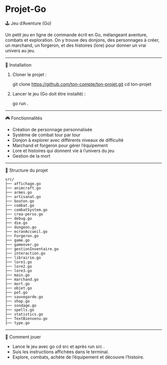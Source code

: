 # Projet-Go

🕹️ Jeu d’Aventure (Go)

Un petit jeu en ligne de commande écrit en Go, mélangeant aventure,
combats et exploration.
On y trouve des donjons, des personnages à créer, un marchand, un
forgeron, et des histoires (lore) pour donner un vrai univers au jeu.

------------------------------------------------------------------------

🚀 Installation

1.  Cloner le projet :

    git clone https://github.com/ton-compte/ton-projet.git
    cd ton-projet

2.  Lancer le jeu (Go doit être installé) :

    go run .

------------------------------------------------------------------------

🎮 Fonctionnalités

-   Création de personnage personnalisée
-   Système de combat tour par tour
-   Donjon à explorer avec différents niveaux de difficulté
-   Marchand et forgeron pour gérer l’équipement
-   Lore et histoires qui donnent vie à l’univers du jeu
-   Gestion de la mort

------------------------------------------------------------------------

📂 Structure du projet

    src/
    ├── affichage.go
    ├── animcraft.go
    ├── armes.go
    ├── artisanat.go
    ├── bouton.go
    ├── combat.go
    ├── combatSystem.go
    ├── crea-perso.go
    ├── debug.go
    ├── die.go
    ├── dungeon.go
    ├── ecranAccueil.go
    ├── Forgeron.go
    ├── game.go
    ├── gameover.go
    ├── gestionInventaire.go
    ├── interaction.go
    ├── librairie.go
    ├── lore1.go
    ├── lore2.go
    ├── lore3.go
    ├── main.go
    ├── marchand.go
    ├── mort.go
    ├── objet.go
    ├── pot.go
    ├── sauvegarde.go
    ├── shop.go
    ├── sondage.go
    ├── spells.go
    ├── statistics.go
    ├── TextBienvenu.go
    ├── type.go


------------------------------------------------------------------------


📖 Comment jouer

-   Lance le jeu avec go cd src et après run src .
-   Suis les instructions affichées dans le terminal.
-   Explore, combats, achète de l’équipement et découvre l’histoire.




